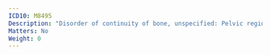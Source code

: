 ```yaml
---
ICD10: M8495
Description: "Disorder of continuity of bone, unspecified: Pelvic region and thigh"
Matters: No
Weight: 0
---
```


